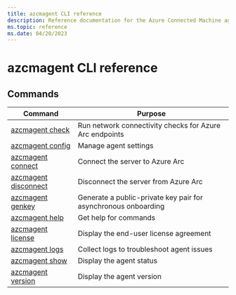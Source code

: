 ```yaml
---
title: azcmagent CLI reference
description: Reference documentation for the Azure Connected Machine agent command line tool
ms.topic: reference
ms.date: 04/20/2023
---
```


# azcmagent CLI reference

## Commands

| Command | Purpose |
| ------- | ------- |
| [azcmagent check](azcmagent-check.md) | Run network connectivity checks for Azure Arc endpoints |
| [azcmagent config](azcmagent-config.md) | Manage agent settings |
| [azcmagent connect](azcmagent-connect.md) | Connect the server to Azure Arc |
| [azcmagent disconnect](azcmagent-disconnect.md) | Disconnect the server from Azure Arc |
| [azcmagent genkey](azcmagent-genkey.md) | Generate a public-private key pair for asynchronous onboarding |
| [azcmagent help](azcmagent-help.md) | Get help for commands |
| [azcmagent license](azcmagent-license.md) | Display the end-user license agreement |
| [azcmagent logs](azcmagent-logs.md) | Collect logs to troubleshoot agent issues |
| [azcmagent show](azcmagent-show.md) | Display the agent status |
| [azcmagent version](azcmagent-version.md) | Display the agent version |
